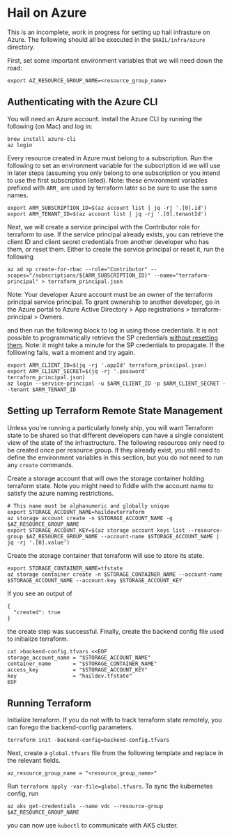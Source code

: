 # Hail on Azure

This is an incomplete, work in progress for setting up hail infrasture on Azure. The
following should all be executed in the `$HAIL/infra/azure` directory.

First, set some important environment variables that we will need down the road:

```
export AZ_RESOURCE_GROUP_NAME=<resource_group_name>
```

## Authenticating with the Azure CLI
You will need an Azure account. Install the Azure CLI by running the following (on Mac) and log in:

```
brew install azure-cli
az login
```

Every resource created in Azure must belong to a subscription.
Run the following to set an environment variable for the subscription id we will
use in later steps (assuming you only belong to one subscription or you intend to
use the first subscription listed).
Note: these environment variables prefixed with `ARM_` are used by terraform
later so be sure to use the same names.

```
export ARM_SUBSCRIPTION_ID=$(az account list | jq -rj '.[0].id')
export ARM_TENANT_ID=$(az account list | jq -rj '.[0].tenantId')
```

Next, we will create a service principal with the Contributor role for terraform
to use. If the service principal already exists, you can retrieve the client ID
and client secret credentials from another developer who has them, or reset
them. Either to create the service principal or reset it, run the following

```
az ad sp create-for-rbac --role="Contributor" --scopes="/subscriptions/${ARM_SUBSCRIPTION_ID}" --name="terraform-principal" > terraform_principal.json
```

Note: Your developer Azure account must be an owner of the terraform principal service principal.
To grant ownership to another developer, go in the Azure portal to
Azure Active Directory > App registrations > terraform-principal > Owners.

and then run the following block to log in using those credentials. It is not
possible to programmatically retrieve the SP credentials [without resetting
them](https://stackoverflow.com/questions/60535578/how-do-i-retrieve-the-service-principal-password-after-creation-using-the-azure/60537958).
Note: it might take a minute for the SP credentials to propagate.
If the folllowing fails, wait a moment and try again.

```
export ARM_CLIENT_ID=$(jq -rj '.appId' terraform_principal.json)
export ARM_CLIENT_SECRET=$(jq -rj '.password' terraform_principal.json)
az login --service-principal -u $ARM_CLIENT_ID -p $ARM_CLIENT_SECRET --tenant $ARM_TENANT_ID
```

## Setting up Terraform Remote State Management

Unless you're running a particularly lonely ship, you will want Terraform state to
be shared so that different developers can have a single consistent
view of the state of the infrastructure. The following resources only need to be created
once per resource group. If they already exist, you still need to define the environment
variables in this section, but you do not need to run any `create` commands.

Create a storage account that will own the storage container holding terraform state.
Note you might need to fiddle with the account name to satisfy the azure naming restrictions.

```
# This name must be alphanumeric and globally unique
export STORAGE_ACCOUNT_NAME=haildevterraform
az storage account create -n $STORAGE_ACCOUNT_NAME -g $AZ_RESOURCE_GROUP_NAME
export STORAGE_ACCOUNT_KEY=$(az storage account keys list --resource-group $AZ_RESOURCE_GROUP_NAME --account-name $STORAGE_ACCOUNT_NAME | jq -rj '.[0].value')
```

Create the storage container that terraform will use to store its state.

```
export STORAGE_CONTAINER_NAME=tfstate
az storage container create -n $STORAGE_CONTAINER_NAME --account-name $STORAGE_ACCOUNT_NAME --account-key $STORAGE_ACCOUNT_KEY
```

If you see an output of
```
{
  "created": true
}
```
the create step was successful. Finally, create the backend config file used to initialize terraform.

```
cat >backend-config.tfvars <<EOF
storage_account_name = "$STORAGE_ACCOUNT_NAME"
container_name       = "$STORAGE_CONTAINER_NAME"
access_key           = "$STORAGE_ACCOUNT_KEY"
key                  = "haildev.tfstate"
EOF
```

## Running Terraform

Initialize terraform. If you do not with to track terraform state remotely, you can
forego the backend-config parameters.

```
terraform init -backend-config=backend-config.tfvars
```

Next, create a `global.tfvars` file from the following template and replace in the relevant fields.

```
az_resource_group_name = "<resource_group_name>"
```

Run `terraform apply -var-file=global.tfvars`. To sync the kubernetes config, run

```
az aks get-credentials --name vdc --resource-group $AZ_RESOURCE_GROUP_NAME
```

you can now use `kubectl` to communicate with AKS cluster.
